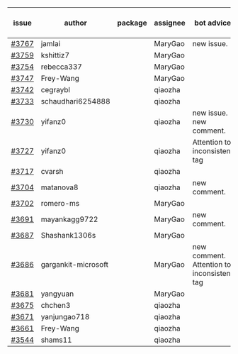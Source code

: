 | issue | author | package | assignee | bot advice | created date of issue | target release date | date from target |
| ------ | ------ | ------ | ------ | ------ | ------ | ------ | :-----: |
| [#3767](https://github.com/Azure/sdk-release-request/issues/3767) | jamlai |  | MaryGao | new issue. | 02-10 | 03-24 |  |
| [#3759](https://github.com/Azure/sdk-release-request/issues/3759) | kshittiz7 |  | MaryGao |  | 02-09 | 02-24 |  |
| [#3754](https://github.com/Azure/sdk-release-request/issues/3754) | rebecca337 |  | MaryGao |  | 02-09 | 02-24 |  |
| [#3747](https://github.com/Azure/sdk-release-request/issues/3747) | Frey-Wang |  | MaryGao |  | 02-08 | 02-24 |  |
| [#3742](https://github.com/Azure/sdk-release-request/issues/3742) | cegraybl |  | qiaozha |  | 02-02 | 02-24 |  |
| [#3733](https://github.com/Azure/sdk-release-request/issues/3733) | schaudhari6254888 |  | qiaozha |  | 02-01 | 02-24 |  |
| [#3730](https://github.com/Azure/sdk-release-request/issues/3730) | yifanz0 |  | qiaozha | new issue. new comment. | 02-01 | 03-07 |  |
| [#3727](https://github.com/Azure/sdk-release-request/issues/3727) | yifanz0 |  | qiaozha | Attention to inconsistent tag | 02-01 | 02-24 |  |
| [#3717](https://github.com/Azure/sdk-release-request/issues/3717) | cvarsh |  | qiaozha |  | 02-01 | 02-24 |  |
| [#3704](https://github.com/Azure/sdk-release-request/issues/3704) | matanova8 |  | qiaozha | new comment. | 01-29 | 02-24 |  |
| [#3702](https://github.com/Azure/sdk-release-request/issues/3702) | romero-ms |  | MaryGao |  | 01-24 | 02-24 |  |
| [#3691](https://github.com/Azure/sdk-release-request/issues/3691) | mayankagg9722 |  | MaryGao | new comment. | 01-24 | 02-24 |  |
| [#3687](https://github.com/Azure/sdk-release-request/issues/3687) | Shashank1306s |  | MaryGao |  | 01-24 | 02-24 |  |
| [#3686](https://github.com/Azure/sdk-release-request/issues/3686) | gargankit-microsoft |  | MaryGao | new comment. Attention to inconsistent tag | 01-23 | 02-24 |  |
| [#3681](https://github.com/Azure/sdk-release-request/issues/3681) | yangyuan |  | MaryGao |  | 01-22 | 02-24 |  |
| [#3675](https://github.com/Azure/sdk-release-request/issues/3675) | chchen3 |  | qiaozha |  | 01-19 | 02-24 |  |
| [#3671](https://github.com/Azure/sdk-release-request/issues/3671) | yanjungao718 |  | qiaozha |  | 01-18 | 02-24 |  |
| [#3661](https://github.com/Azure/sdk-release-request/issues/3661) | Frey-Wang |  | qiaozha |  | 01-16 | 02-24 |  |
| [#3544](https://github.com/Azure/sdk-release-request/issues/3544) | shams11 |  | qiaozha |  | 12-07 | 12-23 |  |
